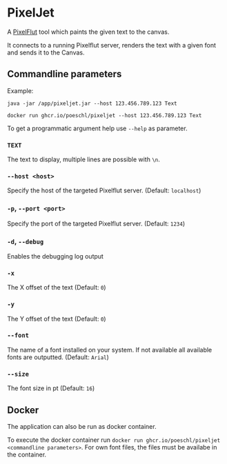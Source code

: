 # PixelJet

A [PixelFlut](https://github.com/defnull/pixelflut) tool which paints the given text to the canvas.

It connects to a running Pixelflut server, renders the text with a given font and sends it to the Canvas.

## Commandline parameters

Example:

```shell
java -jar /app/pixeljet.jar --host 123.456.789.123 Text

docker run ghcr.io/poeschl/pixeljet --host 123.456.789.123 Text
```

To get a programmatic argument help use `--help` as parameter.

### `TEXT`

The text to display, multiple lines are possible with `\n`.

### `--host <host>`

Specify the host of the targeted Pixelflut server. (Default: `localhost`)

### `-p`, `--port <port>`

Specify the port of the targeted Pixelflut server. (Default: `1234`)

### `-d`, `--debug`

Enables the debugging log output

### `-x`

The X offset of the text (Default: `0`)

### `-y`

The Y offset of the text (Default: `0`)

### `--font`

The name of a font installed on your system. If not available all available fonts are outputted. (Default: `Arial`)

### `--size`

The font size in pt (Default: `16`)

## Docker

The application can also be run as docker container.

To execute the docker container run `docker run ghcr.io/poeschl/pixeljet <commandline parameters>`. For own font files, the files must be
availabe in the container.
